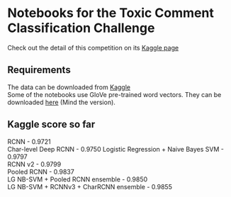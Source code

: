 # Notebooks for the Toxic Comment Classification Challenge
Check out the detail of this competition on its <a href="https://www.kaggle.com/c/jigsaw-toxic-comment-classification-challenge">Kaggle page</a>

## Requirements
The data can be downloaded from <a href="https://www.kaggle.com/c/jigsaw-toxic-comment-classification-challenge/data">Kaggle</a>  
Some of the notebooks use GloVe pre-trained word vectors. They can be downloaded <a href="https://nlp.stanford.edu/projects/glove/">here</a> (Mind the version).  

## Kaggle score so far
RCNN - 0.9721  
Char-level Deep RCNN - 0.9750
Logistic Regression + Naive Bayes SVM - 0.9797  
RCNN v2 - 0.9799   
Pooled RCNN - 0.9837  
LG NB-SVM + Pooled RCNN ensemble - 0.9850  
LG NB-SVM + RCNNv3 + CharRCNN ensemble - 0.9855